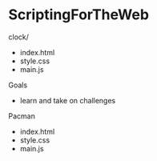 # ScriptingForTheWeb
clock/
- index.html
- style.css
- main.js

Goals
- learn and take on challenges 

Pacman
- index.html
- style.css
- main.js
